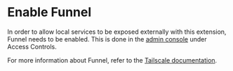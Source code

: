 # Enable Funnel

In order to allow local services to be exposed externally with this extension, Funnel needs to be enabled. This is done in the [admin console](https://login.tailscale.com/admin/acls/file) under Access Controls.

For more information about Funnel, refer to the [Tailscale documentation](https://tailscale.com/kb/1223/tailscale-funnel/).
